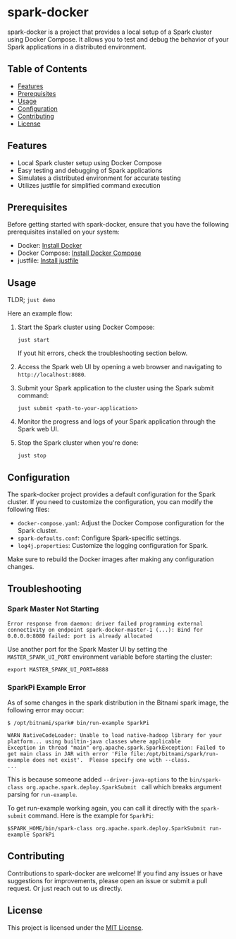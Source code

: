# spark-docker

spark-docker is a project that provides a local setup of a Spark cluster using Docker Compose. It allows you to test and debug the behavior of your Spark applications in a distributed environment.

## Table of Contents

- [Features](#features)
- [Prerequisites](#prerequisites)
- [Usage](#usage)
- [Configuration](#configuration)
- [Contributing](#contributing)
- [License](#license)

## Features

- Local Spark cluster setup using Docker Compose
- Easy testing and debugging of Spark applications
- Simulates a distributed environment for accurate testing
- Utilizes justfile for simplified command execution

## Prerequisites

Before getting started with spark-docker, ensure that you have the following prerequisites installed on your system:

- Docker: [Install Docker](https://docs.docker.com/get-docker/)
- Docker Compose: [Install Docker Compose](https://docs.docker.com/compose/install/)
- justfile: [Install justfile](https://github.com/casey/just#installation)


## Usage

TLDR; `just demo` 

Here an example flow:

1. Start the Spark cluster using Docker Compose:
   ```
   just start
   ```
   If yout hit errors, check the troubleshooting section below.

2. Access the Spark web UI by opening a web browser and navigating to `http://localhost:8080`.

3. Submit your Spark application to the cluster using the Spark submit command:
   ```
   just submit <path-to-your-application>
   ```

4. Monitor the progress and logs of your Spark application through the Spark web UI.

5. Stop the Spark cluster when you're done:
   ```
   just stop
   ```

## Configuration

The spark-docker project provides a default configuration for the Spark cluster. If you need to customize the configuration, you can modify the following files:

- `docker-compose.yaml`: Adjust the Docker Compose configuration for the Spark cluster.
- `spark-defaults.conf`: Configure Spark-specific settings.
- `log4j.properties`: Customize the logging configuration for Spark.

Make sure to rebuild the Docker images after making any configuration changes.

## Troubleshooting

### Spark Master Not Starting

```
Error response from daemon: driver failed programming external connectivity on endpoint spark-docker-master-1 (...): Bind for 0.0.0.0:8080 failed: port is already allocated
```
Use another port for the Spark Master UI by setting the `MASTER_SPARK_UI_PORT` environment variable before starting the cluster:

```
export MASTER_SPARK_UI_PORT=8888
```

### SparkPi Example Error

As of some changes in the spark distribution in the Bitnami spark image, the following error may occur:

```
$ /opt/bitnami/spark# bin/run-example SparkPi

WARN NativeCodeLoader: Unable to load native-hadoop library for your platform... using builtin-java classes where applicable
Exception in thread "main" org.apache.spark.SparkException: Failed to get main class in JAR with error 'File file:/opt/bitnami/spark/run-example does not exist'.  Please specify one with --class.
...
```
This is because someone added `--driver-java-options` to the `bin/spark-class org.apache.spark.deploy.SparkSubmit ` call which breaks argument parsing for `run-example`.

To get run-example working again, you can call it directly with the `spark-submit` command. Here is the example for `SparkPi`:

```
$SPARK_HOME/bin/spark-class org.apache.spark.deploy.SparkSubmit run-example SparkPi
```

## Contributing

Contributions to spark-docker are welcome! If you find any issues or have suggestions for improvements, please open an issue or submit a pull request. Or just reach out to us directly.

## License

This project is licensed under the [MIT License](LICENSE).

